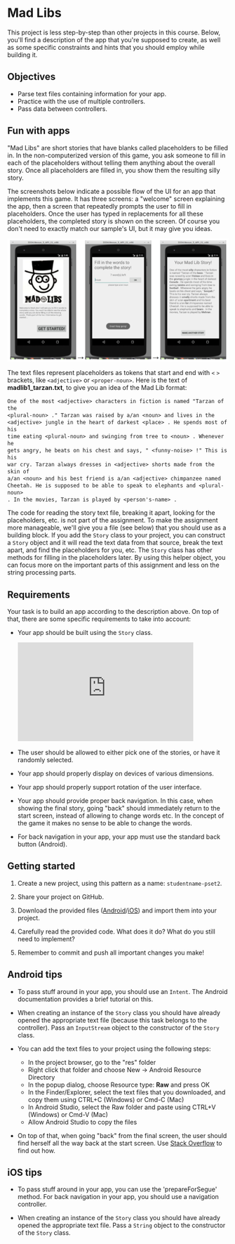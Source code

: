 # Mad Libs

This project is less step-by-step than other projects in this course. Below, you'll find a description of the app that you're supposed to create, as well as some specific constraints and hints that you should employ while building it.


## Objectives

- Parse text files containing information for your app.
- Practice with the use of multiple controllers.
- Pass data between controllers.


## Fun with apps

"Mad Libs" are short stories that have blanks called placeholders to be filled in. In the non-computerized version of this game, you ask someone to fill in each of the placeholders without telling them anything about the overall story. Once all placeholders are filled in, you show them the resulting silly story.

The screenshots below indicate a possible flow of the UI for an app that implements this game. It has three screens: a "welcome" screen explaining the app, then a screen that repeatedly prompts the user to fill in placeholders. Once the user has typed in replacements for all these placeholders, the completed story is shown on the screen. Of course you don't need to exactly match our sample's UI, but it may give you ideas.

![](madlibs.png)

The text files represent placeholders as tokens that start and end with `<` `>` brackets, like `<adjective>` or `<proper-noun>`. Here is the text of **madlib1_tarzan.txt**, to give you an idea of the Mad Lib format:

    One of the most <adjective> characters in fiction is named "Tarzan of the
    <plural-noun> ." Tarzan was raised by a/an <noun> and lives in the
    <adjective> jungle in the heart of darkest <place> . He spends most of his
    time eating <plural-noun> and swinging from tree to <noun> . Whenever he
    gets angry, he beats on his chest and says, " <funny-noise> !" This is his
    war cry. Tarzan always dresses in <adjective> shorts made from the skin of
    a/an <noun> and his best friend is a/an <adjective> chimpanzee named
    Cheetah. He is supposed to be able to speak to elephants and <plural-noun>
    . In the movies, Tarzan is played by <person's-name> .

The code for reading the story text file, breaking it apart, looking for the placeholders, etc. is not part of the assignment. To make the assignment more manageable, we'll give you a file (see below) that you should use as a building block. If you add the `Story` class to your project, you can construct a `Story` object and it will read the text data from that source, break the text apart, and find the placeholders for you, etc. The `Story` class has other methods for filling in the placeholders later. By using this helper object, you can focus more on the important parts of this assignment and less on the string processing parts.


## Requirements

Your task is to build an app according to the description above. On top of that, there are some specific requirements to take into account:

- Your app should be built using the `Story` class.

    <iframe src="https://player.vimeo.com/video/212705221?portrait=0" width="400" height="225" frameborder="0" webkitallowfullscreen mozallowfullscreen allowfullscreen></iframe>

- The user should be allowed to  either pick one of the stories, or have it randomly selected.

- Your app should properly display on devices of various dimensions.

- Your app should properly support rotation of the user interface.

- Your app should provide proper back navigation. In this case, when showing the final story, going "back" should immediately return to the start screen, instead of allowing to change words etc. In the concept of the game it makes no sense to be able to change the words.

- For back navigation in your app, your app must use the standard back button (Android).


## Getting started

1. Create a new project, using this pattern as a name: `studentname-pset2`.

2. Share your project on GitHub. 

3. Download the provided files ([Android](madlibs_android.zip)/[iOS](madlibs_ios.zip)) and import them into your project.

4. Carefully read the provided code. What does it do? What do you still need to implement? 

5. Remember to commit and push all important changes you make! 


## Android tips

- To pass stuff around in your app, you should use an `Intent`. The Android documentation provides a brief tutorial on this.

- When creating an instance of the `Story` class you should have already opened the appropriate text file (because this task belongs to the controller). Pass an `InputStream` object to the constructor of the `Story` class.

- You can add the text files to your project using the following steps:

    - In the project browser, go to the "res" folder
    - Right click that folder and choose New -> Android Resource Directory
    - In the popup dialog, choose Resource type: **Raw** and press OK
    - In the Finder/Explorer, select the text files that you downloaded, and copy them using CTRL+C (Windows) or Cmd-C (Mac)
    - In Android Studio, select the Raw folder and paste using CTRL+V (Windows) or Cmd-V (Mac)
    - Allow Android Studio to copy the files

- On top of that, when going "back" from the final screen, the user should find herself all the way back at the start screen. Use [Stack Overflow](http://stackoverflow.com/questions/27129353/android-back-navigation) to find out how.


## iOS tips

- To pass stuff around in your app, you can use the 'prepareForSegue' method. For back navigation in your app, you should use a navigation controller.

- When creating an instance of the `Story` class you should have already opened the appropriate text file. Pass a `String` object to the constructor of the `Story` class.

